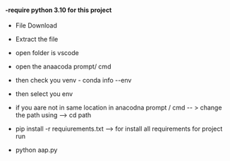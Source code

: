 
#### -require python 3.10 for this project

- File Download 
- Extract the file
- open folder is vscode 
- open the anaacoda prompt/ cmd 
- then check you venv  - conda info --env
- then select you env
- if you aare not in same location in anacodna prompt / cmd -- > change the path using --> cd path
- pip install -r requiurements.txt  --> for install all requirements for project run

- python aap.py
